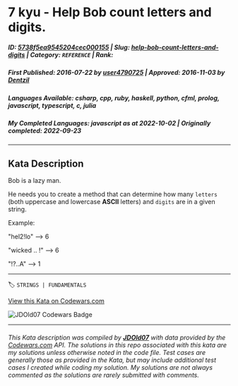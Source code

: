 # 7 kyu - Help Bob count letters and digits.

##### **ID**: [5738f5ea9545204cec000155](https://www.codewars.com/kata/5738f5ea9545204cec000155) | **Slug**: [help-bob-count-letters-and-digits](https://www.codewars.com/kata/5738f5ea9545204cec000155) | **Category**: `REFERENCE` | **Rank**: <span style="color:white">7 kyu</span>

##### **First Published**: 2016-07-22 ***by*** [user4790725](https://www.codewars.com/users/user4790725) | **Approved**: 2016-11-03 ***by*** [Dentzil](https://www.codewars.com/users/Dentzil)

##### **Languages Available**: csharp, cpp, ruby, haskell, python, cfml, prolog, javascript, typescript, c, julia

##### **My Completed Languages**: javascript ***as at*** 2022-10-02 | **Originally completed**: 2022-09-23

---

## Kata Description


Bob is a lazy man. 



He needs you to create a method that can determine how many ```letters``` (both uppercase and lowercase **ASCII** letters) and ```digits``` are in a given string.







Example:



"hel2!lo" --> 6



"wicked .. !" --> 6



"!?..A" --> 1

---


🏷 `STRINGS | FUNDAMENTALS`


[View this Kata on Codewars.com](https://www.codewars.com/kata/5738f5ea9545204cec000155)

![](https://www.codewars.com/users/jdold07/badges/large "JDOld07 Codewars Badge")

---

###### *This Kata description was compiled by [**JDOld07**](https://tpstech.dev) with data provided by the [Codewars.com](https://www.codewars.com) API.  The solutions in this repo associated with this kata are my solutions unless otherwise noted in the code file.  Test cases are generally those as provided in the Kata, but may include additional test cases I created while coding my solution.  My solutions are not always commented as the solutions are rarely submitted with comments.*
